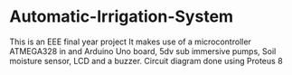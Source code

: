 # Automatic-Irrigation-System
This is an EEE final year project It makes use of a microcontroller ATMEGA328 in and Arduino Uno board, 5dv sub immersive pumps, Soil moisture sensor, LCD and a buzzer. Circuit diagram done using Proteus 8

